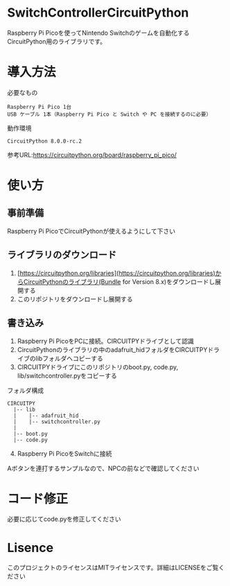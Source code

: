# SwitchControllerCircuitPython

Raspberry Pi Picoを使ってNintendo Switchのゲームを自動化するCircuitPython用のライブラリです。

# 導入方法

必要なもの

    Raspberry Pi Pico 1台
    USB ケーブル 1本（Raspberry Pi Pico と Switch や PC を接続するのに必要）

動作環境

    CircuitPython 8.0.0-rc.2


参考URL:https://circuitpython.org/board/raspberry_pi_pico/

# 使い方

## 事前準備

Raspberry Pi PicoでCircuitPythonが使えるようにして下さい

## ライブラリのダウンロード

1. [https://circuitpython.org/libraries](https://circuitpython.org/libraries)からCircuitPythonのライブラリ(Bundle for Version 8.x)をダウンロードし展開する
2. このリポジトリをダウンロードし展開する

## 書き込み

1. Raspberry Pi PicoをPCに接続。CIRCUITPYドライブとして認識
2. CircuitPythonのライブラリの中のadafruit_hidフォルダをCIRCUITPYドライブのlibフォルダへコピーする
3. CIRCUITPYドライブにこのリポジトリのboot.py, code.py, lib/switchcontroller.pyをコピーする

フォルダ構成
~~~
CIRCUITPY
  |-- lib
  |    |-- adafruit_hid
  |    |-- switchcontroller.py
  |
  |-- boot.py
  |-- code.py
~~~

4. Raspberry Pi PicoをSwitchに接続

Aボタンを連打するサンプルなので、NPCの前などで確認してください

# コード修正

必要に応じてcode.pyを修正してください

# Lisence

このプロジェクトのライセンスはMITライセンスです。詳細はLICENSEをご覧ください

